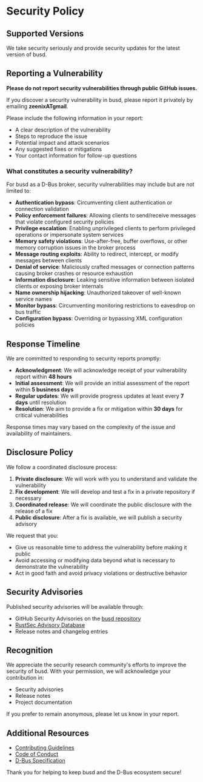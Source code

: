 # Security Policy

## Supported Versions

We take security seriously and provide security updates for the latest version of busd.

## Reporting a Vulnerability

**Please do not report security vulnerabilities through public GitHub issues.**

If you discover a security vulnerability in busd, please report it privately by emailing
**zeenixATgmail**.

Please include the following information in your report:

- A clear description of the vulnerability
- Steps to reproduce the issue
- Potential impact and attack scenarios
- Any suggested fixes or mitigations
- Your contact information for follow-up questions

### What constitutes a security vulnerability?

For busd as a D-Bus broker, security vulnerabilities may include but are not limited to:

- **Authentication bypass**: Circumventing client authentication or connection validation
- **Policy enforcement failures**: Allowing clients to send/receive messages that violate
  configured security policies
- **Privilege escalation**: Enabling unprivileged clients to perform privileged operations or
  impersonate system services
- **Memory safety violations**: Use-after-free, buffer overflows, or other memory corruption
  issues in the broker process
- **Message routing exploits**: Ability to redirect, intercept, or modify messages between
  clients
- **Denial of service**: Maliciously crafted messages or connection patterns causing broker
  crashes or resource exhaustion
- **Information disclosure**: Leaking sensitive information between isolated clients or exposing
  broker internals
- **Name ownership hijacking**: Unauthorized takeover of well-known service names
- **Monitor bypass**: Circumventing monitoring restrictions to eavesdrop on bus traffic
- **Configuration bypass**: Overriding or bypassing XML configuration policies

## Response Timeline

We are committed to responding to security reports promptly:

- **Acknowledgment**: We will acknowledge receipt of your vulnerability report within
  **48 hours**
- **Initial assessment**: We will provide an initial assessment of the report within
  **5 business days**
- **Regular updates**: We will provide progress updates at least every **7 days** until
  resolution
- **Resolution**: We aim to provide a fix or mitigation within **30 days** for critical
  vulnerabilities

Response times may vary based on the complexity of the issue and availability of maintainers.

## Disclosure Policy

We follow a coordinated disclosure process:

1. **Private disclosure**: We will work with you to understand and validate the vulnerability
2. **Fix development**: We will develop and test a fix in a private repository if necessary
3. **Coordinated release**: We will coordinate the public disclosure with the release of a fix
4. **Public disclosure**: After a fix is available, we will publish a security advisory

We request that you:
- Give us reasonable time to address the vulnerability before making it public
- Avoid accessing or modifying data beyond what is necessary to demonstrate the vulnerability
- Act in good faith and avoid privacy violations or destructive behavior

## Security Advisories

Published security advisories will be available through:

- GitHub Security Advisories on the
  [busd repository](https://github.com/dbus2/busd/security/advisories)
- [RustSec Advisory Database](https://rustsec.org/)
- Release notes and changelog entries

## Recognition

We appreciate the security research community's efforts to improve the security of busd. With
your permission, we will acknowledge your contribution in:

- Security advisories
- Release notes
- Project documentation

If you prefer to remain anonymous, please let us know in your report.

## Additional Resources

- [Contributing Guidelines](CONTRIBUTING.md)
- [Code of Conduct](https://www.rust-lang.org/policies/code-of-conduct)
- [D-Bus Specification](https://dbus.freedesktop.org/doc/dbus-specification.html)

Thank you for helping to keep busd and the D-Bus ecosystem secure!
